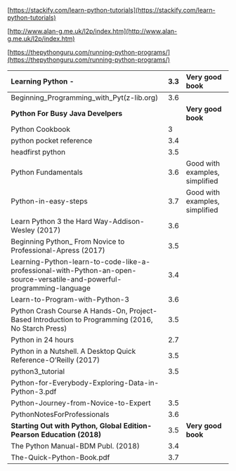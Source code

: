 [https://stackify.com/learn-python-tutorials](https://stackify.com/learn-python-tutorials)

[http://www.alan-g.me.uk/l2p/index.htm](http://www.alan-g.me.uk/l2p/index.htm)

[https://thepythonguru.com/running-python-programs/](https://thepythonguru.com/running-python-programs/)

| Learning Python - | 3.3 | Very good book |
| :--- | :--- | :--- |
| Beginning\_Programming\_with\_Pyt\(z-lib.org\) | 3.6 |  |
| **Python For Busy Java Develpers** |  | **Very good book** |
| Python Cookbook | 3 |  |
| python pocket reference | 3.4 |  |
| headfirst python | 3.5 |  |
| Python Fundamentals | 3.6 | Good with examples, simplified |
| Python-in-easy-steps | 3.7 | Good with examples, simplified |
| Learn Python 3 the Hard Way-Addison-Wesley \(2017\) | 3.6 |  |
| Beginning Python\_ From Novice to Professional-Apress \(2017\) | 3.5 |  |
| Learning-Python-learn-to-code-like-a-professional-with-Python-an-open-source-versatile-and-powerful-programming-language | 3.4 |  |
| Learn-to-Program-with-Python-3 | 3.6 |  |
| Python Crash Course A Hands-On, Project-Based Introduction to Programming \(2016, No Starch Press\) | 3.5 |  |
| Python in 24 hours | 2.7 |  |
| Python in a Nutshell. A Desktop Quick Reference-O’Reilly \(2017\) | 3.5 |  |
| python3\_tutorial | 3.5 |  |
| Python-for-Everybody-Exploring-Data-in-Python-3.pdf |  |  |
| Python-Journey-from-Novice-to-Expert | 3.5 |  |
| PythonNotesForProfessionals | 3.6 |  |
| **Starting Out with Python, Global Edition-Pearson Education \(2018\)** | 3.5 | **Very good book** |
| The Python Manual-BDM Publ. \(2018\) | 3.4 |  |
| The-Quick-Python-Book.pdf | 3.7 |  |



